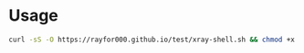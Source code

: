 # Usage

```bash
curl -sS -O https://rayfor000.github.io/test/xray-shell.sh && chmod +x xray-shell.sh && ./xray-shell.sh
```
